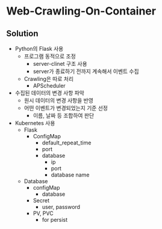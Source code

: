 # Web-Crawling-On-Container

## Solution
- Python의 Flask 사용
  - 프로그램 동적으로 조정
    - server-clinet 구조 사용
    - server가 종료하기 전까지 계속해서 이벤트 수집
  - Crawling은 따로 처리
    - APScheduler
- 수집된 데이터의 변경 사항 파악
  - 원시 데이터의 변경 사항을 반영
  - 어떤 이벤트가 변경되었는지 기준 선정
    - 이름, 날짜 등 조합하여 판단
- Kubernetes 사용
  - Flask
    - ConfigMap
      - default_repeat_time
      - port
      - database
        - ip
        - port
        - database name
  - Database
    - configMap
      - database
    - Secret
      - user, password
    - PV, PVC
      - for persist